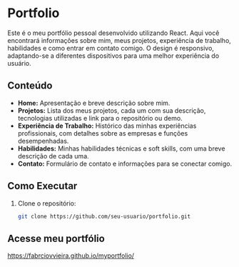 # Portfolio

Este é o meu portfólio pessoal desenvolvido utilizando React. Aqui você encontrará informações sobre mim, meus projetos, experiência de trabalho, habilidades e como entrar em contato comigo. O design é responsivo, adaptando-se a diferentes dispositivos para uma melhor experiência do usuário.

## Conteúdo

- **Home:** Apresentação e breve descrição sobre mim.
- **Projetos:** Lista dos meus projetos, cada um com sua descrição, tecnologias utilizadas e link para o repositório ou demo.
- **Experiência de Trabalho:** Histórico das minhas experiências profissionais, com detalhes sobre as empresas e funções desempenhadas.
- **Habilidades:** Minhas habilidades técnicas e soft skills, com uma breve descrição de cada uma.
- **Contato:** Formulário de contato e informações para se conectar comigo.

## Como Executar

1. Clone o repositório:
   ```bash
   git clone https://github.com/seu-usuario/portfolio.git

## Acesse meu portfólio

https://fabrciovvieira.github.io/myportfolio/
